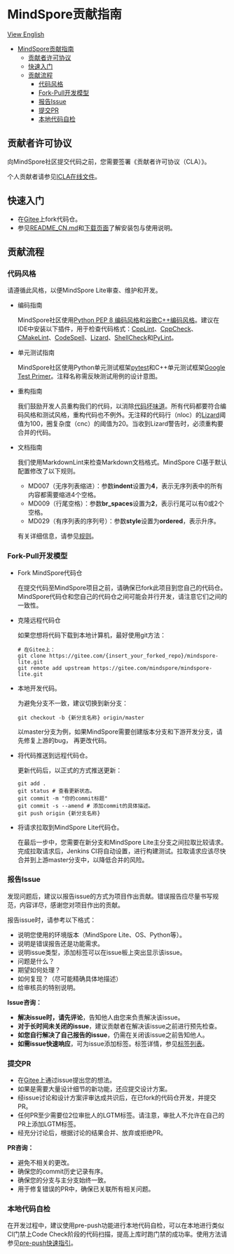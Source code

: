 # MindSpore贡献指南

[View English](./CONTRIBUTING.md)

<!-- TOC -->

- [MindSpore贡献指南](#mindspore贡献指南)
    - [贡献者许可协议](#贡献者许可协议)
    - [快速入门](#快速入门)
    - [贡献流程](#贡献流程)
        - [代码风格](#代码风格)
        - [Fork-Pull开发模型](#fork-pull开发模型)
        - [报告Issue](#报告issue)
        - [提交PR](#提交pr)
        - [本地代码自检](#本地代码自检)

<!-- /TOC -->

## 贡献者许可协议

向MindSpore社区提交代码之前，您需要签署《贡献者许可协议（CLA）》。

个人贡献者请参见[ICLA在线文件](https://www.mindspore.cn/icla)。

## 快速入门

- 在[Gitee](https://gitee.com/mindspore/mindspore-lite)上fork代码仓。
- 参见[README_CN.md](README_CN.md)和[下载页面](https://www.mindspore.cn/lite/docs/zh-CN/master/use/downloads.html)了解安装包与使用说明。

## 贡献流程

### 代码风格

请遵循此风格，以便MindSpore Lite审查、维护和开发。

- 编码指南

    MindSpore社区使用[Python PEP 8 编码风格](https://pep8.org/)和[谷歌C++编码风格](http://google.github.io/styleguide/cppguide.html)。建议在IDE中安装以下插件，用于检查代码格式：[CppLint](https://github.com/cpplint/cpplint)、[CppCheck](http://cppcheck.sourceforge.net)、[CMakeLint](https://github.com/cmake-lint/cmake-lint)、[CodeSpell](https://github.com/codespell-project/codespell)、[Lizard](http://www.lizard.ws)、[ShellCheck](https://github.com/koalaman/shellcheck)和[PyLint](https://pylint.org)。

- 单元测试指南

    MindSpore社区使用Python单元测试框架[pytest](http://www.pytest.org/en/latest/)和C++单元测试框架[Google Test Primer](https://github.com/google/googletest/blob/master/docs/primer.md)。注释名称需反映测试用例的设计意图。

- 重构指南

    我们鼓励开发人员重构我们的代码，以消除[代码坏味道](https://zh.wikipedia.org/wiki/%E4%BB%A3%E7%A0%81%E5%BC%82%E5%91%B3)。所有代码都要符合编码风格和测试风格，重构代码也不例外。无注释的代码行（nloc）的[Lizard](http://www.lizard.ws)阈值为100，圈复杂度（cnc）的阈值为20。当收到Lizard警告时，必须重构要合并的代码。

- 文档指南

    我们使用MarkdownLint来检查Markdown文档格式。MindSpore CI基于默认配置修改了以下规则。
    - MD007（无序列表缩进）：参数**indent**设置为**4**，表示无序列表中的所有内容都需要缩进4个空格。
    - MD009（行尾空格）：参数**br_spaces**设置为**2**，表示行尾可以有0或2个空格。
    - MD029（有序列表的序列号）：参数**style**设置为**ordered**，表示升序。

    有关详细信息，请参见[规则](https://github.com/markdownlint/markdownlint/blob/master/docs/RULES.md)。

### Fork-Pull开发模型

- Fork MindSpore代码仓

    在提交代码至MindSpore项目之前，请确保已fork此项目到您自己的代码仓。MindSpore代码仓和您自己的代码仓之间可能会并行开发，请注意它们之间的一致性。

- 克隆远程代码仓

    如果您想将代码下载到本地计算机，最好使用git方法：

    ```shell
    # 在Gitee上：
    git clone https://gitee.com/{insert_your_forked_repo}/mindspore-lite.git
    git remote add upstream https://gitee.com/mindspore/mindspore-lite.git
    ```

- 本地开发代码。

    为避免分支不一致，建议切换到新分支：

    ```shell
    git checkout -b {新分支名称} origin/master
    ```

    以master分支为例，如果MindSpore需要创建版本分支和下游开发分支，请先修复上游的bug，
    再更改代码。

- 将代码推送到远程代码仓。

    更新代码后，以正式的方式推送更新：

    ```shell
    git add .
    git status # 查看更新状态。
    git commit -m "你的commit标题"
    git commit -s --amend # 添加commit的具体描述。
    git push origin {新分支名称}
    ```

- 将请求拉取到MindSpore Lite代码仓。

    在最后一步中，您需要在新分支和MindSpore Lite主分支之间拉取比较请求。完成拉取请求后，Jenkins CI将自动设置，进行构建测试。拉取请求应该尽快合并到上游master分支中，以降低合并的风险。

### 报告Issue

发现问题后，建议以报告issue的方式为项目作出贡献。错误报告应尽量书写规范，内容详尽，感谢您对项目作出的贡献。

报告issue时，请参考以下格式：

- 说明您使用的环境版本（MindSpore Lite、OS、Python等）。
- 说明是错误报告还是功能需求。
- 说明issue类型，添加标签可以在issue板上突出显示该issue。
- 问题是什么？
- 期望如何处理？
- 如何复现？（尽可能精确具体地描述）
- 给审核员的特别说明。

**Issue咨询：**

- **解决issue时，请先评论**，告知他人由您来负责解决该issue。
- **对于长时间未关闭的issue**，建议贡献者在解决该issue之前进行预先检查。
- **如您自行解决了自己报告的issue**，仍需在关闭该issue之前告知他人。
- **如需issue快速响应**，可为issue添加标签。标签详情，参见[标签列表](https://gitee.com/mindspore/community/blob/master/sigs/dx/docs/labels.md)。

### 提交PR

- 在[Gitee](https://gitee.com/mindspore/mindspore-lite/issues)上通过issue提出您的想法。
- 如果是需要大量设计细节的新功能，还应提交设计方案。
- 经issue讨论和设计方案评审达成共识后，在已fork的代码仓开发，并提交PR。
- 任何PR至少需要位2位审批人的LGTM标签。请注意，审批人不允许在自己的PR上添加LGTM标签。
- 经充分讨论后，根据讨论的结果合并、放弃或拒绝PR。

**PR咨询：**

- 避免不相关的更改。
- 确保您的commit历史记录有序。
- 确保您的分支与主分支始终一致。
- 用于修复错误的PR中，确保已关联所有相关问题。

### 本地代码自检

在开发过程中，建议使用pre-push功能进行本地代码自检，可以在本地进行类似CI门禁上Code Check阶段的代码扫描，提高上库时跑门禁的成功率。使用方法请参见[pre-push快速指引](scripts/pre_commit/README_CN.md)。
